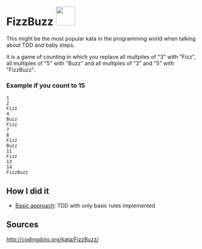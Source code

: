 # FizzBuzz <img src="https://cdn3.iconfinder.com/data/icons/letters-and-numbers-1/32/number_123-512.png" width="50"/>

This might be the most popular kata in the programming world when talking about TDD and baby steps.

It is a game of counting in which you replace all multpiles of "3" with "Fizz", all multiples of "5" with "Buzz" and all multiples of "3" and "5" with "FizzBuzz".

### Example if you count to 15

```
1
2
Fizz
4
Buzz
Fizz
7
8
Fizz
Buzz
11
Fizz
13
14
FizzBuzz
```

## How I did it

- [Basic approach](https://github.com/Naxyoh/Kata/tree/master/FizzBuzz/NaiveApproach): TDD with only basic rules implemented

## Sources

http://codingdojo.org/kata/FizzBuzz/
